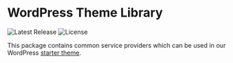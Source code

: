# WordPress Theme Library

<p>
    <img src="https://img.shields.io/github/v/release/sitepilot/wp-theme" alt="Latest Release">
    <img src="https://img.shields.io/github/license/sitepilot/wp-theme" alt="License">
</p>

This package contains common service providers which can be used in our WordPress [starter theme](https://github.com/sitepilot/theme).
